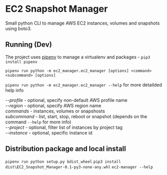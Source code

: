 # EC2 Snapshot Manager
Small python CLI to manage AWS EC2 instances, volumes and snapshots using boto3.

## Running (Dev)
The project uses [pipenv](https://docs.pipenv.org/en/latest/) to manage a virtualenv and packages - `pip3 install pipenv`

`pipenv run python -m ec2_manager.ec2_manager [options] <command> <subcommand> [options]`

`pipenv run python -m ec2_manager.ec2_manager --help` for more detailded help info

*--profile* - optional, specify non-default AWS profile name  
*--region* - optional, specify AWS region name  
*commands* - instances, volumes or snapshosts  
*subcommand* - list, start, stop, reboot or snapshot (depends on the command `--help` for more info)  
*--project* - optional, filter list of instances by project tag  
*--instance* - optional, specific instance id

## Distribution package and local install
`pipenv run python setup.py bdist_wheel`
`pip3 install dist\EC2_Snapshot_Manager-0.1-py3-none-any.whl`
`ec2-manager --help`

